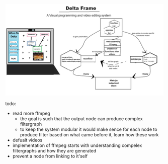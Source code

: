 ![data of the plan](Plan.jpg)

todo: 
- read more ffmpeg
    - the goal is such that the output node can produce complex filtergraph 
     - to keep the system modular it would make sence for each node to produce filter based on what came before it, learn how these work
- defualt videos
- implementation of ffmpeg starts with understanding compelex filtergraphs and how they are generated
- prevent a node from linking to it'self


